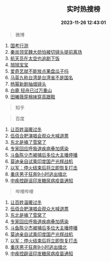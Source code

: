 <div align="center"><h2>实时热搜榜</h2><h4>2023-11-26 12:43:01</h4></div>

> 微博  

1. [国考行测](https://s.weibo.com/weibo?q=%E5%9B%BD%E8%80%83%E8%A1%8C%E6%B5%8B&t=31&band_rank=1&Refer=top)<br />
2. [秦岚领奖魏大勋怕被切镜头提前离场](https://s.weibo.com/weibo?q=%23%E7%A7%A6%E5%B2%9A%E9%A2%86%E5%A5%96%E9%AD%8F%E5%A4%A7%E5%8B%8B%E6%80%95%E8%A2%AB%E5%88%87%E9%95%9C%E5%A4%B4%E6%8F%90%E5%89%8D%E7%A6%BB%E5%9C%BA%23&t=31&band_rank=2&Refer=top)<br />
3. [航天员在太空也追剧下饭](https://s.weibo.com/weibo?q=%23%E8%88%AA%E5%A4%A9%E5%91%98%E5%9C%A8%E5%A4%AA%E7%A9%BA%E4%B9%9F%E8%BF%BD%E5%89%A7%E4%B8%8B%E9%A5%AD%23&t=31&band_rank=3&Refer=top)<br />
4. [旭旭宝宝](https://s.weibo.com/weibo?q=%E6%97%AD%E6%97%AD%E5%AE%9D%E5%AE%9D&t=31&band_rank=4&Refer=top)<br />
5. [爱奇艺就不能放点果盘瓜子吗](https://s.weibo.com/weibo?q=%E7%88%B1%E5%A5%87%E8%89%BA%E5%B0%B1%E4%B8%8D%E8%83%BD%E6%94%BE%E7%82%B9%E6%9E%9C%E7%9B%98%E7%93%9C%E5%AD%90%E5%90%97&t=31&band_rank=5&Refer=top)<br />
6. [马英九称台湾是台湾省不是国名](https://s.weibo.com/weibo?q=%23%E9%A9%AC%E8%8B%B1%E4%B9%9D%E7%A7%B0%E5%8F%B0%E6%B9%BE%E6%98%AF%E5%8F%B0%E6%B9%BE%E7%9C%81%E4%B8%8D%E6%98%AF%E5%9B%BD%E5%90%8D%23&t=31&band_rank=6&Refer=top)<br />
7. [杨幂新剧抽烟镜头](https://s.weibo.com/weibo?q=%23%E6%9D%A8%E5%B9%82%E6%96%B0%E5%89%A7%E6%8A%BD%E7%83%9F%E9%95%9C%E5%A4%B4%23&t=31&band_rank=7&Refer=top)<br />
8. [白鹿 轻舟已过万重山](https://s.weibo.com/weibo?q=%E7%99%BD%E9%B9%BF%20%E8%BD%BB%E8%88%9F%E5%B7%B2%E8%BF%87%E4%B8%87%E9%87%8D%E5%B1%B1&t=31&band_rank=8&Refer=top)<br />
9. [田曦薇穿棉袜穿高跟鞋](https://s.weibo.com/weibo?q=%23%E7%94%B0%E6%9B%A6%E8%96%87%E7%A9%BF%E6%A3%89%E8%A2%9C%E7%A9%BF%E9%AB%98%E8%B7%9F%E9%9E%8B%23&t=31&band_rank=9&Refer=top)<br />

> 知乎  


> 百度  

1. [让百姓温暖过冬](https://www.baidu.com/s?wd=%E8%AE%A9%E7%99%BE%E5%A7%93%E6%B8%A9%E6%9A%96%E8%BF%87%E5%86%AC&sa=fyb_news&rsv_dl=fyb_news)<br />
2. [伍佰合肥演唱会观众大喊退票](https://www.baidu.com/s?wd=%E4%BC%8D%E4%BD%B0%E5%90%88%E8%82%A5%E6%BC%94%E5%94%B1%E4%BC%9A%E8%A7%82%E4%BC%97%E5%A4%A7%E5%96%8A%E9%80%80%E7%A5%A8&sa=fyb_news&rsv_dl=fyb_news)<br />
3. [东北是捅了雪窝了](https://www.baidu.com/s?wd=%E4%B8%9C%E5%8C%97%E6%98%AF%E6%8D%85%E4%BA%86%E9%9B%AA%E7%AA%9D%E4%BA%86&sa=fyb_news&rsv_dl=fyb_news)<br />
4. [专家回应呼吸道疾病叠加感染](https://www.baidu.com/s?wd=%E4%B8%93%E5%AE%B6%E5%9B%9E%E5%BA%94%E5%91%BC%E5%90%B8%E9%81%93%E7%96%BE%E7%97%85%E5%8F%A0%E5%8A%A0%E6%84%9F%E6%9F%93&sa=fyb_news&rsv_dl=fyb_news)<br />
5. [斗鱼陈少杰被捕后多位大主播停播](https://www.baidu.com/s?wd=%E6%96%97%E9%B1%BC%E9%99%88%E5%B0%91%E6%9D%B0%E8%A2%AB%E6%8D%95%E5%90%8E%E5%A4%9A%E4%BD%8D%E5%A4%A7%E4%B8%BB%E6%92%AD%E5%81%9C%E6%92%AD&sa=fyb_news&rsv_dl=fyb_news)<br />
6. [莫迪亲自试乘印度国产光辉战机](https://www.baidu.com/s?wd=%E8%8E%AB%E8%BF%AA%E4%BA%B2%E8%87%AA%E8%AF%95%E4%B9%98%E5%8D%B0%E5%BA%A6%E5%9B%BD%E4%BA%A7%E5%85%89%E8%BE%89%E6%88%98%E6%9C%BA&sa=fyb_news&rsv_dl=fyb_news)<br />
7. [以军：停火结束后将立即恢复打击](https://www.baidu.com/s?wd=%E4%BB%A5%E5%86%9B%EF%BC%9A%E5%81%9C%E7%81%AB%E7%BB%93%E6%9D%9F%E5%90%8E%E5%B0%86%E7%AB%8B%E5%8D%B3%E6%81%A2%E5%A4%8D%E6%89%93%E5%87%BB&sa=fyb_news&rsv_dl=fyb_news)<br />
8. [重庆男子狂奔9小时逃出缅北](https://www.baidu.com/s?wd=%E9%87%8D%E5%BA%86%E7%94%B7%E5%AD%90%E7%8B%82%E5%A5%949%E5%B0%8F%E6%97%B6%E9%80%83%E5%87%BA%E7%BC%85%E5%8C%97&sa=fyb_news&rsv_dl=fyb_news)<br />
9. [中疾控辟谣印发糖尿病疫苗通知](https://www.baidu.com/s?wd=%E4%B8%AD%E7%96%BE%E6%8E%A7%E8%BE%9F%E8%B0%A3%E5%8D%B0%E5%8F%91%E7%B3%96%E5%B0%BF%E7%97%85%E7%96%AB%E8%8B%97%E9%80%9A%E7%9F%A5&sa=fyb_news&rsv_dl=fyb_news)<br />

> 哔哩哔哩  

1. [让百姓温暖过冬](https://www.baidu.com/s?wd=%E8%AE%A9%E7%99%BE%E5%A7%93%E6%B8%A9%E6%9A%96%E8%BF%87%E5%86%AC&sa=fyb_news&rsv_dl=fyb_news)<br />
2. [伍佰合肥演唱会观众大喊退票](https://www.baidu.com/s?wd=%E4%BC%8D%E4%BD%B0%E5%90%88%E8%82%A5%E6%BC%94%E5%94%B1%E4%BC%9A%E8%A7%82%E4%BC%97%E5%A4%A7%E5%96%8A%E9%80%80%E7%A5%A8&sa=fyb_news&rsv_dl=fyb_news)<br />
3. [东北是捅了雪窝了](https://www.baidu.com/s?wd=%E4%B8%9C%E5%8C%97%E6%98%AF%E6%8D%85%E4%BA%86%E9%9B%AA%E7%AA%9D%E4%BA%86&sa=fyb_news&rsv_dl=fyb_news)<br />
4. [专家回应呼吸道疾病叠加感染](https://www.baidu.com/s?wd=%E4%B8%93%E5%AE%B6%E5%9B%9E%E5%BA%94%E5%91%BC%E5%90%B8%E9%81%93%E7%96%BE%E7%97%85%E5%8F%A0%E5%8A%A0%E6%84%9F%E6%9F%93&sa=fyb_news&rsv_dl=fyb_news)<br />
5. [斗鱼陈少杰被捕后多位大主播停播](https://www.baidu.com/s?wd=%E6%96%97%E9%B1%BC%E9%99%88%E5%B0%91%E6%9D%B0%E8%A2%AB%E6%8D%95%E5%90%8E%E5%A4%9A%E4%BD%8D%E5%A4%A7%E4%B8%BB%E6%92%AD%E5%81%9C%E6%92%AD&sa=fyb_news&rsv_dl=fyb_news)<br />
6. [莫迪亲自试乘印度国产光辉战机](https://www.baidu.com/s?wd=%E8%8E%AB%E8%BF%AA%E4%BA%B2%E8%87%AA%E8%AF%95%E4%B9%98%E5%8D%B0%E5%BA%A6%E5%9B%BD%E4%BA%A7%E5%85%89%E8%BE%89%E6%88%98%E6%9C%BA&sa=fyb_news&rsv_dl=fyb_news)<br />
7. [以军：停火结束后将立即恢复打击](https://www.baidu.com/s?wd=%E4%BB%A5%E5%86%9B%EF%BC%9A%E5%81%9C%E7%81%AB%E7%BB%93%E6%9D%9F%E5%90%8E%E5%B0%86%E7%AB%8B%E5%8D%B3%E6%81%A2%E5%A4%8D%E6%89%93%E5%87%BB&sa=fyb_news&rsv_dl=fyb_news)<br />
8. [重庆男子狂奔9小时逃出缅北](https://www.baidu.com/s?wd=%E9%87%8D%E5%BA%86%E7%94%B7%E5%AD%90%E7%8B%82%E5%A5%949%E5%B0%8F%E6%97%B6%E9%80%83%E5%87%BA%E7%BC%85%E5%8C%97&sa=fyb_news&rsv_dl=fyb_news)<br />
9. [中疾控辟谣印发糖尿病疫苗通知](https://www.baidu.com/s?wd=%E4%B8%AD%E7%96%BE%E6%8E%A7%E8%BE%9F%E8%B0%A3%E5%8D%B0%E5%8F%91%E7%B3%96%E5%B0%BF%E7%97%85%E7%96%AB%E8%8B%97%E9%80%9A%E7%9F%A5&sa=fyb_news&rsv_dl=fyb_news)<br />
